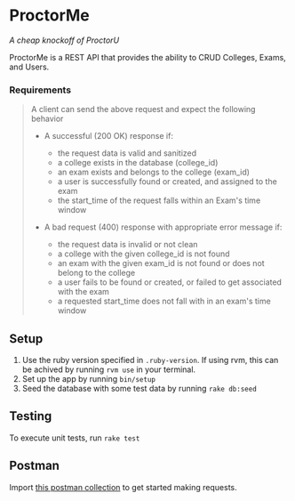 # ProctorMe
_A cheap knockoff of ProctorU_

ProctorMe is a REST API that provides the ability to CRUD Colleges, Exams, and Users.

### Requirements
> A client can send the above request and expect the following behavior
>* A successful (200 OK) response if:
>    * the request data is valid and sanitized
>    * a college exists in the database (college_id)
>    * an exam exists and belongs to the college (exam_id)
>    * a user is successfully found or created, and assigned to the exam
>    * the start_time of the request falls within an Exam's time window
>
>* A bad request (400) response with appropriate error message if:
>    * the request data is invalid or not clean
>    * a college with the given college_id is not found
>    * an exam with the given exam_id is not found or does not belong to the college
>    * a user fails to be found or created, or failed to get associated with the exam
>    * a requested start_time does not fall with in an exam's time window

## Setup
1. Use the ruby version specified in `.ruby-version`. If using rvm, this can be achived by running `rvm use` in your terminal.
1. Set up the app by running `bin/setup`
1. Seed the database with some test data by running `rake db:seed`

## Testing
To execute unit tests, run `rake test`

## Postman
Import [this postman collection](./proctorme.postman_collection.json) to get started making requests.